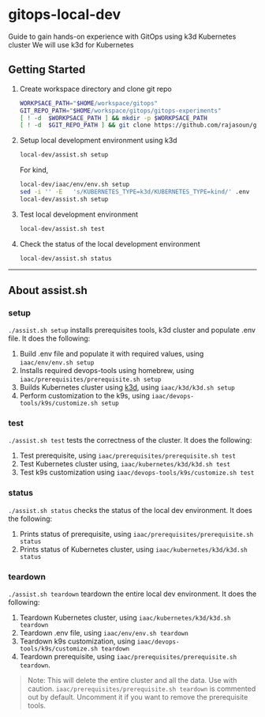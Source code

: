 # gitops-local-dev

Guide to gain hands-on experience with GitOps using k3d Kubernetes cluster 
We will use k3d for Kubernetes

## Getting Started

1. Create workspace directory and clone git repo

    ```sh
    WORKPSACE_PATH="$HOME/workspace/gitops"
    GIT_REPO_PATH="$HOME/workspace/gitops/gitops-experiments"
    [ ! -d  $WORKPSACE_PATH ] && mkdir -p $WORKPSACE_PATH
    [ ! -d  $GIT_REPO_PATH ] && git clone https://github.com/rajasoun/gitops-experiments $WORKPSACE_PATH 
    ```

2. Setup local development environment using k3d

    ```sh
    local-dev/assist.sh setup
    ```

    For kind,
    ```sh
    local-dev/iaac/env/env.sh setup
    sed -i '' -E   's/KUBERNETES_TYPE=k3d/KUBERNETES_TYPE=kind/' .env
    local-dev/assist.sh setup 
    ```


3. Test local development environment

    ```sh
    local-dev/assist.sh test
    ```

4. Check the status of the local development environment

    ```sh
    local-dev/assist.sh status
    ```
---

## About assist.sh

### setup

`./assist.sh setup` installs prerequisites tools, k3d cluster and populate .env file. It does the following:
1. Build .env file and populate it with required values, using `iaac/env/env.sh setup`
1. Installs required devops-tools using homebrew, using `iaac/prerequisites/prerequisite.sh setup`
1. Builds Kubernetes cluster using [k3d](https://k3d.io), using `iaac/k3d/k3d.sh setup`
1. Perform customization to the k9s, using `iaac/devops-tools/k9s/customize.sh setup`

### test

`./assist.sh test` tests the correctness of the cluster. It does the following:
1. Test prerequisite, using `iaac/prerequisites/prerequisite.sh test`
1. Test Kubernetes cluster using, `iaac/kubernetes/k3d/k3d.sh test`
1. Test k9s customization using `iaac/devops-tools/k9s/customize.sh test`

### status

`./assist.sh status` checks the status of the local dev environment. It does the following:
1. Prints status of prerequisite, using `iaac/prerequisites/prerequisite.sh status`
1. Prints status of  Kubernetes cluster, using `iaac/kubernetes/k3d/k3d.sh status`

### teardown

`./assist.sh teardown` teardown the entire local dev environment. It does the following:
1. Teardown Kubernetes cluster, using `iaac/kubernetes/k3d/k3d.sh teardown`
1. Teardown .env file, using `iaac/env/env.sh teardown`
1. Teardown k9s customization, using `iaac/devops-tools/k9s/customize.sh teardown`
1. Teardown prerequisite, using `iaac/prerequisites/prerequisite.sh teardown`.

> Note: This will delete the entire cluster and all the data. Use with caution. `iaac/prerequisites/prerequisite.sh teardown` is commented out by default. Uncomment it if you want to remove the prerequisite tools.

